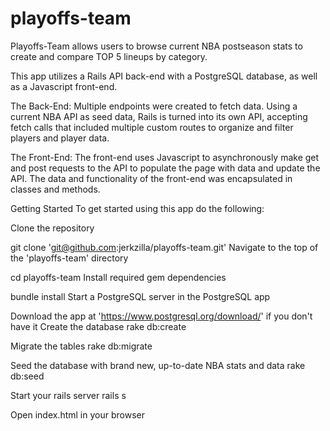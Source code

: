 # playoffs-team
Playoffs-Team allows users to browse current NBA postseason stats to create and compare TOP 5 lineups by category.

This app utilizes a Rails API back-end with a PostgreSQL database, as well as a Javascript front-end.

The Back-End:
Multiple endpoints were created to fetch data. Using a current NBA API as seed data, Rails is turned into its own API, accepting fetch calls that included multiple custom routes to organize and filter players and player data.

The Front-End:
The front-end uses Javascript to asynchronously make get and post requests to the API to populate the page with data and update the API. The data and functionality of the front-end was encapsulated in classes and methods.

Getting Started
To get started using this app do the following:

Clone the repository

git clone 'git@github.com:jerkzilla/playoffs-team.git'
Navigate to the top of the 'playoffs-team' directory

cd playoffs-team
Install required gem dependencies

bundle install
Start a PostgreSQL server in the PostgreSQL app

Download the app at 'https://www.postgresql.org/download/' if you don't have it
Create the database
rake db:create

Migrate the tables
rake db:migrate

Seed the database with brand new, up-to-date NBA stats and data
rake db:seed

Start your rails server
rails s

Open index.html in your browser


